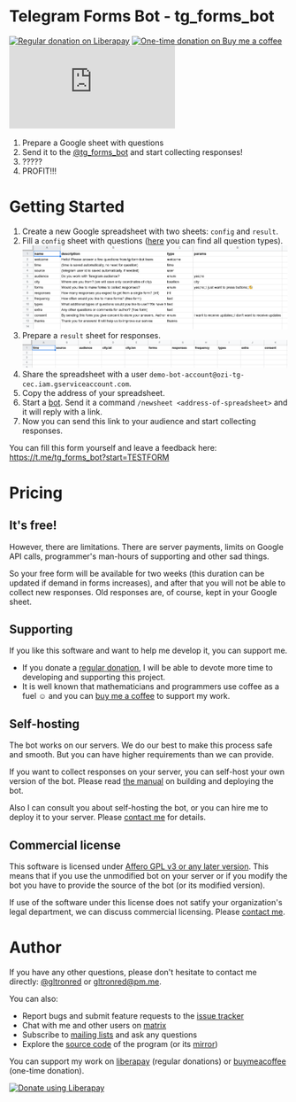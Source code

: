 # Telegram Forms Bot - tg_forms_bot

[![Regular donation on Liberapay][liberapay-shield]][liberapay]
[![One-time donation on Buy me a coffee][buymeacoffee-shield]][buymeacoffee]
[![Chat on Matrix.org][matrix-shield]][matrix] 

[liberapay-shield]: https://img.shields.io/liberapay/receives/gltronred.svg?logo=liberapay
[liberapay]: https://liberapay.com/gltronred/donate
[buymeacoffee-shield]: https://img.shields.io/badge/buy%20me%20a%20coffee-donate-yellow
[buymeacoffee]: https://buymeacoff.ee/gltronred
[matrix-shield]: https://img.shields.io/matrix/tg-form:matrix.org
[matrix]: https://matrix.to/#/!ijqoycRMyvtVLHFCVh:matrix.org?via=matrix.org

1. Prepare a Google sheet with questions
2. Send it to the [@tg_forms_bot](https://t.me/tg_forms_bot) and start collecting responses!
3. ?????
4. PROFIT!!!

# Getting Started

1. Create a new Google spreadsheet with two sheets: `config` and `result`.
2. Fill a `config` sheet with questions ([here](https://git.sr.ht/~rd/tg-form/tree/master/docs/reference.md#config-and-result-sheets) you can find all question types).
![Config sheet](getting-started-01-config.png)
3. Prepare a `result` sheet for responses.
![Result sheet](getting-started-02-result.png)
4. Share the spreadsheet with a user `demo-bot-account@ozi-tg-cec.iam.gserviceaccount.com`.
5. Copy the address of your spreadsheet.
6. Start a [bot](https://t.me/tg_forms_bot). Send it a command `/newsheet
<address-of-spreadsheet>` and it will reply with a link.
7. Now you can send this link to your audience and start collecting responses.

You can fill this form yourself and leave a feedback here: https://t.me/tg_forms_bot?start=TESTFORM

# Pricing

## It's free!

However, there are limitations. There are server payments, limits on Google API
calls, programmer's man-hours of supporting and other sad things.

So your free form will be available for two weeks (this duration can be updated
if demand in forms increases), and after that you will not be able to collect
new responses. Old responses are, of course, kept in your Google sheet.

## Supporting

If you like this software and want to help me develop it, you can support me.

- If you donate a [regular donation](https://liberapay.com/gltronred/donate), I will be
able to devote more time to developing and supporting this project.
- It is well known that mathematicians and programmers use coffee as a fuel ☺
and you can [buy me a coffee](https://buymeacoff.ee/gltronred) to support my
work.

## Self-hosting

The bot works on our servers. We do our best to make this process safe and
smooth. But you can have higher requirements than we can provide.

If you want to collect responses on your server, you can self-host your own
version of the bot. Please read [the manual](https://git.sr.ht/~rd/tg-form/tree/master/docs/reference.md) on building and
deploying the bot.

Also I can consult you about self-hosting the bot, or you can hire me to deploy
it to your server. Please [contact me](#author) for details.

## Commercial license

This software is licensed under [Affero GPL v3 or any later version](LICENSE).
This means that if you use the unmodified bot on your server or if you modify
the bot you have to provide the source of the bot (or its modified version).

If use of the software under this license does not satify your organization's
legal department, we can discuss commercial licensing. Please [contact
me](#author).

# Author

If you have any other questions, please don't hesitate to contact me directly:
[@gltronred](https://t.me/gltronred) or [gltronred@pm.me](mailto:gltronred@pm.me).

You can also:
- Report bugs and submit feature requests to the [issue tracker](https://todo.sr.ht/~rd/tg-form)
- Chat with me and other users on [matrix](https://matrix.to/#/!ijqoycRMyvtVLHFCVh:matrix.org?via=matrix.org)
- Subscribe to [mailing lists](https://sr.ht/~rd/tg-form/lists) and ask any questions
- Explore the [source code](https://git.sr.ht/~rd/tg-form) of the program (or its [mirror](https://github.com/gltronred/tg-form))

You can support my work on [liberapay](https://liberapay.com/gltronred/donate)
(regular donations) or [buymeacoffee](https://buymeacoff.ee/gltronred) (one-time
donation).

<a href="https://liberapay.com/gltronred/donate"><img alt="Donate using Liberapay" src="https://liberapay.com/assets/widgets/donate.svg"></a>
